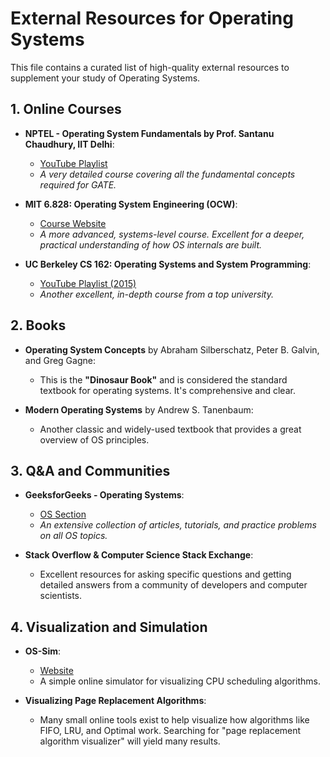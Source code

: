 # External Resources for Operating Systems

This file contains a curated list of high-quality external resources to supplement your study of Operating Systems.

## 1. Online Courses

-   **NPTEL - Operating System Fundamentals by Prof. Santanu Chaudhury, IIT Delhi**:
    -   [YouTube Playlist](https://www.youtube.com/playlist?list=PLbMVogVj5nJRG_wD0j222d-gI-2a4f-3l)
    -   *A very detailed course covering all the fundamental concepts required for GATE.*

-   **MIT 6.828: Operating System Engineering (OCW)**:
    -   [Course Website](https://pdos.csail.mit.edu/6.828/2018/schedule.html)
    -   *A more advanced, systems-level course. Excellent for a deeper, practical understanding of how OS internals are built.*

-   **UC Berkeley CS 162: Operating Systems and System Programming**:
    -   [YouTube Playlist (2015)](https://www.youtube.com/playlist?list=PL-XXv-cvA_iBDyz-ba4yDskqMDY6A1w_c)
    -   *Another excellent, in-depth course from a top university.*

## 2. Books

-   **Operating System Concepts** by Abraham Silberschatz, Peter B. Galvin, and Greg Gagne:
    -   This is the **"Dinosaur Book"** and is considered the standard textbook for operating systems. It's comprehensive and clear.

-   **Modern Operating Systems** by Andrew S. Tanenbaum:
    -   Another classic and widely-used textbook that provides a great overview of OS principles.

## 3. Q&A and Communities

-   **GeeksforGeeks - Operating Systems**:
    -   [OS Section](https://www.geeksforgeeks.org/operating-systems/)
    -   *An extensive collection of articles, tutorials, and practice problems on all OS topics.*

-   **Stack Overflow & Computer Science Stack Exchange**:
    -   Excellent resources for asking specific questions and getting detailed answers from a community of developers and computer scientists.

## 4. Visualization and Simulation

-   **OS-Sim**:
    -   [Website](https://www.ontestpad.com/library/os-sim/os-simulator)
    -   A simple online simulator for visualizing CPU scheduling algorithms.

-   **Visualizing Page Replacement Algorithms**:
    -   Many small online tools exist to help visualize how algorithms like FIFO, LRU, and Optimal work. Searching for "page replacement algorithm visualizer" will yield many results.
